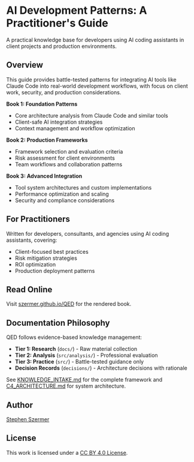 # AI Development Patterns: A Practitioner's Guide

A practical knowledge base for developers using AI coding assistants in client projects and production environments.

## Overview

This guide provides battle-tested patterns for integrating AI tools like Claude Code into real-world development workflows, with focus on client work, security, and production considerations.

**Book 1: Foundation Patterns**
- Core architecture analysis from Claude Code and similar tools
- Client-safe AI integration strategies
- Context management and workflow optimization

**Book 2: Production Frameworks**  
- Framework selection and evaluation criteria
- Risk assessment for client environments
- Team workflows and collaboration patterns

**Book 3: Advanced Integration**
- Tool system architectures and custom implementations
- Performance optimization and scaling
- Security and compliance considerations

## For Practitioners

Written for developers, consultants, and agencies using AI coding assistants, covering:
- Client-focused best practices
- Risk mitigation strategies  
- ROI optimization
- Production deployment patterns

## Read Online

Visit [szermer.github.io/QED](https://szermer.github.io/QED) for the rendered book.

## Documentation Philosophy

QED follows evidence-based knowledge management:

- **Tier 1: Research** (`docs/`) - Raw material collection
- **Tier 2: Analysis** (`src/analysis/`) - Professional evaluation  
- **Tier 3: Practice** (`src/`) - Battle-tested guidance only
- **Decision Records** (`decisions/`) - Architecture decisions with rationale

See [KNOWLEDGE_INTAKE.md](KNOWLEDGE_INTAKE.md) for the complete framework and [C4_ARCHITECTURE.md](C4_ARCHITECTURE.md) for system architecture.

## Author

[Stephen Szermer](https://github.com/Szermer)

## License

This work is licensed under a [CC BY 4.0 License](https://creativecommons.org/licenses/by/4.0/).
